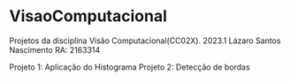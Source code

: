 # VisaoComputacional
Projetos da disciplina Visão Computacional(CC02X). 2023.1
Lázaro Santos Nascimento
RA: 2163314

Projeto 1: Aplicação do Histograma
Projeto 2: Detecção de bordas
